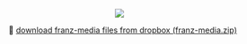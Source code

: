 <p align="center">
  <img src="https://github.com/franzsh/franz-design/blob/master/github/franz%20%E2%80%94%20media.png"/>
  <p align="center">
    📂   <a href="https://www.dropbox.com/sh/vmohiipuvefcseb/AAD7LJcwLSHGij7OoZeTZaN_a?dl=1">download franz-media files from dropbox (franz-media.zip)</a>
  </p>
</p>
